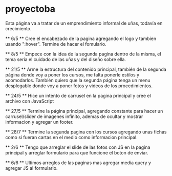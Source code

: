 # proyectoba

Esta página va a tratar de un emprendimiento informal de uñas, todavía en crecimiento.

** 6/5 **
Cree el encabezado de la pagina agregando el logo y tambien usando ":hover". Termine de hacer el fomulario.

** 8/5 **
Empece con la idea de la segunda pagina dentro de la misma, el tema sería el cuidado de las uñas y del diseño sobre ella. 

** 21/5 **
Arme la estructura del contenido principal, también de la segunda página donde voy a poner los cursos, me falta ponerle estilos y acomodarlos. También quiero que la segunda página tenga un menu desplegable donde voy a poner fotos y videos de los procedimientos. 

** 24/5 **
Hice un intento de carrusel en la pagina principal y cree el archivo con JavaScript

** 27/5 **
Termine la página principal, agregando constante para hacer un carrusel/slider de imagenes infinito, ademas de ocultar y mostrar informacion y agregar un footer.

** 28/7 **
Termine la segunda pagina con los cursos agregando unas fichas como si fueran cartas en el medio como informacion principal.

** 2/6 **
Tengo que arreglar el slide de las fotos con JS en la pagina principal y arreglar formulario para que funcione el boton de enviar.

** 6/6 **
Ultimos arreglos de las paginas mas agregar media query y agregar JS al formulario.